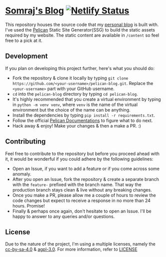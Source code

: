 # [Somraj's Blog](https://jarmos.netlify.com) [![Netlify Status](https://api.netlify.com/api/v1/badges/ea7ce786-c991-4222-81a4-d1230adc9108/deploy-status)](https://app.netlify.com/sites/jarmos/deploys)

This repository houses the source code that my [personal blog](https://jarmos.netlify.com) is built with. I've used the [Pelican](https://blog.getpelican.com/) Static Site Generator(SSG) to build the static assets required by my website. The static content are available in `/content` so feel free to a pick at it.

## Development

If you plan on developing this project further, here's what you should do:

- Fork the repository & clone it locally by typing `git clone https://github.com/<your-username>/pelican-blog.git`. Replace the `<your-username>` part with your GitHub username.
- `cd` into the `pelican-blog` directory by typing `cd pelican-blog`.
- It's highly recommended that you create a virtual environment by typing in `python -m venv venv`, where `venv` is the name of the virtual environment but the choice of the name can be anything.
- Install the dependencies by typing `pip install -r requirements.txt`.
- Follow the official [Pelican Documentations](https://docs.getpelican.com/en/4.2.0/) to figure what to do next.
- Hack away & enjoy! Make your changes & then a make a PR. :)  

## Contributing

Feel free to contribute to the repository but before you proceed ahead with it, it would be wonderful if you could adhere by the following guidelines:

- Open an Issue, if you want to add a feature or if you come across some anomaly.
- After you open an Issue, fork the repository & create a separate branch with the `feature-` prefixed with the branch name. That way the production branch stays clean & live without any breaking changes.
- Once you make a PR, please allow me a couple of hours to review the code changes but expect to receive a response in no more than 24 hours. Promise!
- Finally & perhaps once again, don't hesitate to open an Issue. I'll be happy to answer to any queries and/or questions.

## License

Due to the nature of the project, I'm using a multiple licenses, namely the [cc-by-sa-4.0](https://creativecommons.org/licenses/by-sa/4.0/) & [agpl-3.0](https://opensource.org/licenses/AGPL-3.0). For more information, refer to [LICENSE](./LICENSE.md)
